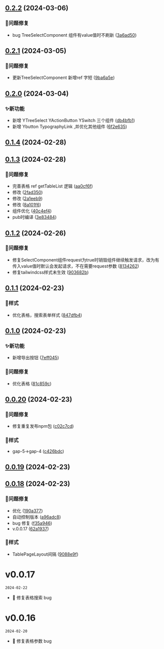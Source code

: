 

## [0.2.2](https://github.com/mynaner/-yzt-react-component/compare/v0.2.1...v0.2.2) (2024-03-06)


### 🐞问题修复

* bug  TreeSelectComponent 组件有value值时不刷新 ([3a6ad50](https://github.com/mynaner/-yzt-react-component/commit/3a6ad508049a2437f43674bad35138876feeee12))

## [0.2.1](https://github.com/mynaner/-yzt-react-component/compare/v0.2.0...v0.2.1) (2024-03-05)


### 🐞问题修复

* 更新TreeSelectComponent 新增ref 字短 ([9ba6a5e](https://github.com/mynaner/-yzt-react-component/commit/9ba6a5ea5e98c7c615dc79142381d2467823d973))

## [0.2.0](https://github.com/mynaner/-yzt-react-component/compare/v0.1.4...v0.2.0) (2024-03-04)


### ✨新功能

* 新增  YTreeSelect YActionButton YSwitch 三个组件 ([db4bfb1](https://github.com/mynaner/-yzt-react-component/commit/db4bfb1ec1ce69cbe34d4091a32d948b65feed01))
* 新增 Ybutton  TypographyLink ,并优化其他组件 ([6f2e635](https://github.com/mynaner/-yzt-react-component/commit/6f2e63543cdb816fb170662ae06300cc2844200f))

## [0.1.4](https://github.com/mynaner/-yzt-react-component/compare/v0.1.3...v0.1.4) (2024-02-28)

## [0.1.3](https://github.com/mynaner/-yzt-react-component/compare/v0.1.2...v0.1.3) (2024-02-28)


### 🐞问题修复

*  完善表格 ref  getTableList 逻辑 ([aa0cf6f](https://github.com/mynaner/-yzt-react-component/commit/aa0cf6f268665a3853683388c9e6fbf59076a34b))
* 修改 ([2fad350](https://github.com/mynaner/-yzt-react-component/commit/2fad350bf062ee413bd0457d9f232a15d148cfc8))
* 修改 ([2a1eeb9](https://github.com/mynaner/-yzt-react-component/commit/2a1eeb91c6d4b72a7cbcbe75cea8326309f8774a))
* 修改 ([8a101f6](https://github.com/mynaner/-yzt-react-component/commit/8a101f6385d9306e41ccf4e932ecdf84080e6f96))
* 组件优化 ([40c4ef4](https://github.com/mynaner/-yzt-react-component/commit/40c4ef40556eb1828dfa707c5018e08c5e33cb89))
* pub时编译 ([3e83484](https://github.com/mynaner/-yzt-react-component/commit/3e8348450807680b0392a4b7bf4f9689168f28a7))

## [0.1.2](https://github.com/mynaner/react-component/compare/v0.1.1...v0.1.2) (2024-02-26)


### 🐞问题修复

* 修复SelectComponent组件request为true时销毁组件继续触发请求，改为有传入value值时默认会发起请求，不在需要request参数 ([8134262](https://github.com/mynaner/react-component/commit/81342625643e59c05dd1fad54f3af8acc83c8bd3))
* 修复tailwindcss样式未生效 ([903682b](https://github.com/mynaner/react-component/commit/903682b5b87622713d8a09588323ca4f134d3fab))

## [0.1.1](https://github.com/mynaner/react-component/compare/v0.1.0...v0.1.1) (2024-02-23)


### 🌈样式

* 优化表格，搜索表单样式 ([847dfb4](https://github.com/mynaner/react-component/commit/847dfb4fbbddf42fd43e69d4c9bb658019998e2b))

## [0.1.0](https://github.com/mynaner/-yzt-react-component/compare/v0.0.20...v0.1.0) (2024-02-23)


### ✨新功能

* 新增导出按钮 ([7eff045](https://github.com/mynaner/-yzt-react-component/commit/7eff04595d957812ce77262a8b654b595a3c82d1))


### 🐞问题修复

* 优化表格 ([81c859c](https://github.com/mynaner/-yzt-react-component/commit/81c859c78784dbe6811fbb85f079881451a8c2aa))

## [0.0.20](https://github.com/mynaner/react-component/compare/v0.0.19...v0.0.20) (2024-02-23)


### 🐞问题修复

* 修复重复发布npm包 ([c02c7cd](https://github.com/mynaner/react-component/commit/c02c7cd71f7a844050a33bbdc68d01c41bb2a735))


### 🌈样式

* gap-5->gap-4 ([c426bdc](https://github.com/mynaner/react-component/commit/c426bdc198f087aaa091f664ee21311f42b62e56))

## [0.0.19](https://github.com/mynaner/react-component/compare/v0.0.18...v0.0.19) (2024-02-23)

## [0.0.18](https://github.com/mynaner/react-component/compare/v0.0.16...v0.0.18) (2024-02-23)


### 🐞问题修复

* 优化 ([190a377](https://github.com/mynaner/react-component/commit/190a377c960928e31b0b587c9db1642731f4127a))
* 自动控制版本 ([a96adc8](https://github.com/mynaner/react-component/commit/a96adc8fcb3559bf0841cd626abaec0d0e771eb6))
* bug 修复 ([f35a946](https://github.com/mynaner/react-component/commit/f35a946707e73426bb49a01ae012b7a682fc6408))
* v.0.0.17 ([62a1937](https://github.com/mynaner/react-component/commit/62a1937bbb9876249ccfb0381cb945de6d98944d))


### 🌈样式

* TablePageLayout间隔 ([9088e9f](https://github.com/mynaner/react-component/commit/9088e9ff7a2931abfdcf50619e1fc8fd17f06169))

<!--
 * @Date: 2024-02-20 09:22:20
 * @LastEditors: dengxin 994386508@qq.com
 * @LastEditTime: 2024-02-22 16:50:55
 * @FilePath: /yzt-react-component/changelog.md
-->

# v0.0.17

`2024-02-22`

- 🐛 修复表格搜索 bug

# v0.0.16

`2024-02-20`

- 🐛 修复表格参数 bug
